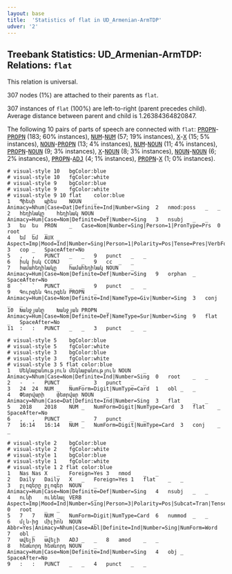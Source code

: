 ```yaml
---
layout: base
title:  'Statistics of flat in UD_Armenian-ArmTDP'
udver: '2'
---
```


## Treebank Statistics: UD_Armenian-ArmTDP: Relations: `flat`

This relation is universal.

307 nodes (1%) are attached to their parents as `flat`.

307 instances of `flat` (100%) are left-to-right (parent precedes child).
Average distance between parent and child is 1.26384364820847.

The following 10 pairs of parts of speech are connected with `flat`: <tt><a href="hy_armtdp-pos-PROPN.html">PROPN</a></tt>-<tt><a href="hy_armtdp-pos-PROPN.html">PROPN</a></tt> (183; 60% instances), <tt><a href="hy_armtdp-pos-NUM.html">NUM</a></tt>-<tt><a href="hy_armtdp-pos-NUM.html">NUM</a></tt> (57; 19% instances), <tt><a href="hy_armtdp-pos-X.html">X</a></tt>-<tt><a href="hy_armtdp-pos-X.html">X</a></tt> (15; 5% instances), <tt><a href="hy_armtdp-pos-NOUN.html">NOUN</a></tt>-<tt><a href="hy_armtdp-pos-PROPN.html">PROPN</a></tt> (13; 4% instances), <tt><a href="hy_armtdp-pos-NUM.html">NUM</a></tt>-<tt><a href="hy_armtdp-pos-NOUN.html">NOUN</a></tt> (11; 4% instances), <tt><a href="hy_armtdp-pos-PROPN.html">PROPN</a></tt>-<tt><a href="hy_armtdp-pos-NOUN.html">NOUN</a></tt> (9; 3% instances), <tt><a href="hy_armtdp-pos-X.html">X</a></tt>-<tt><a href="hy_armtdp-pos-NOUN.html">NOUN</a></tt> (8; 3% instances), <tt><a href="hy_armtdp-pos-NOUN.html">NOUN</a></tt>-<tt><a href="hy_armtdp-pos-NOUN.html">NOUN</a></tt> (6; 2% instances), <tt><a href="hy_armtdp-pos-PROPN.html">PROPN</a></tt>-<tt><a href="hy_armtdp-pos-ADJ.html">ADJ</a></tt> (4; 1% instances), <tt><a href="hy_armtdp-pos-PROPN.html">PROPN</a></tt>-<tt><a href="hy_armtdp-pos-X.html">X</a></tt> (1; 0% instances).


~~~ conllu
# visual-style 10	bgColor:blue
# visual-style 10	fgColor:white
# visual-style 9	bgColor:blue
# visual-style 9	fgColor:white
# visual-style 9 10 flat	color:blue
1	Պիեսի	պիես	NOUN	_	Animacy=Nhum|Case=Dat|Definite=Ind|Number=Sing	2	nmod:poss	_	_
2	հեղինակը	հեղինակ	NOUN	_	Animacy=Hum|Case=Nom|Definite=Def|Number=Sing	3	nsubj	_	_
3	ես	ես	PRON	_	Case=Nom|Number=Sing|Person=1|PronType=Prs	0	root	_	_
4	եմ	եմ	AUX	_	Aspect=Imp|Mood=Ind|Number=Sing|Person=1|Polarity=Pos|Tense=Pres|VerbForm=Fin	3	cop	_	SpaceAfter=No
5	,	,	PUNCT	_	_	9	punct	_	_
6	իսկ	իսկ	CCONJ	_	_	9	cc	_	_
7	համահեղինակը	համահեղինակ	NOUN	_	Animacy=Hum|Case=Nom|Definite=Def|Number=Sing	9	orphan	_	SpaceAfter=No
8	`	`	PUNCT	_	_	9	punct	_	_
9	Գուրգեն	Գուրգեն	PROPN	_	Animacy=Hum|Case=Nom|Definite=Ind|NameType=Giv|Number=Sing	3	conj	_	_
10	Խանջյանը	Խանջյան	PROPN	_	Animacy=Hum|Case=Nom|Definite=Def|NameType=Sur|Number=Sing	9	flat	_	SpaceAfter=No
11	:	:	PUNCT	_	_	3	punct	_	_

~~~


~~~ conllu
# visual-style 5	bgColor:blue
# visual-style 5	fgColor:white
# visual-style 3	bgColor:blue
# visual-style 3	fgColor:white
# visual-style 3 5 flat	color:blue
1	Մեկնաբանություն	մեկնաբանություն	NOUN	_	Animacy=Nhum|Case=Nom|Definite=Ind|Number=Sing	0	root	_	_
2	-	-	PUNCT	_	_	3	punct	_	_
3	24	24	NUM	_	NumForm=Digit|NumType=Card	1	obl	_	_
4	Փետրվարի	փետրվար	NOUN	_	Animacy=Nhum|Case=Dat|Definite=Ind|Number=Sing	3	flat	_	_
5	2018	2018	NUM	_	NumForm=Digit|NumType=Card	3	flat	_	SpaceAfter=No
6	,	,	PUNCT	_	_	7	punct	_	_
7	16:14	16:14	NUM	_	NumForm=Digit|NumType=Card	3	conj	_	_

~~~


~~~ conllu
# visual-style 2	bgColor:blue
# visual-style 2	fgColor:white
# visual-style 1	bgColor:blue
# visual-style 1	fgColor:white
# visual-style 1 2 flat	color:blue
1	Nas	Nas	X	_	Foreign=Yes	3	nmod	_	_
2	Daily	Daily	X	_	Foreign=Yes	1	flat	_	_
3	բլոգերը	բլոգեր	NOUN	_	Animacy=Hum|Case=Nom|Definite=Def|Number=Sing	4	nsubj	_	_
4	ունի	ունենալ	VERB	_	Aspect=Imp|Mood=Ind|Number=Sing|Person=3|Polarity=Pos|Subcat=Tran|Tense=Pres|VerbForm=Fin|Voice=Act	0	root	_	_
5	7	7	NUM	_	NumForm=Digit|NumType=Card	6	nummod	_	_
6	մլն-ից	միլիոն	NOUN	_	Abbr=Yes|Animacy=Nhum|Case=Abl|Definite=Ind|Number=Sing|NumForm=Word	7	obl	_	_
7	ավելի	ավելի	ADJ	_	_	8	amod	_	_
8	հետևորդ	հետևորդ	NOUN	_	Animacy=Hum|Case=Nom|Definite=Ind|Number=Sing	4	obj	_	SpaceAfter=No
9	:	:	PUNCT	_	_	4	punct	_	_

~~~


